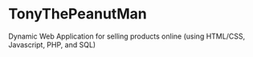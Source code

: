 # TonyThePeanutMan
Dynamic Web Application for selling products online (using HTML/CSS, Javascript, PHP, and SQL)

